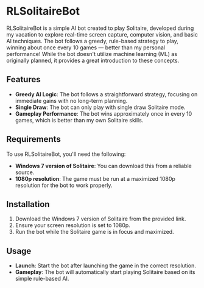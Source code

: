 

# RLSolitaireBot

RLSolitaireBot is a simple AI bot created to play Solitaire, developed during my vacation to explore real-time screen capture, computer vision, and basic AI techniques. The bot follows a greedy, rule-based strategy to play, winning about once every 10 games — better than my personal performance! While the bot doesn't utilize machine learning (ML) as originally planned, it provides a great introduction to these concepts.

## Features

- **Greedy AI Logic**: The bot follows a straightforward strategy, focusing on immediate gains with no long-term planning.
- **Single Draw**: The bot can only play with single draw Solitaire mode.
- **Gameplay Performance**: The bot wins approximately once in every 10 games, which is better than my own Solitaire skills.

## Requirements

To use RLSolitaireBot, you'll need the following:

- **Windows 7 version of Solitaire**: You can download this from a reliable source.
- **1080p resolution**: The game must be run at a maximized 1080p resolution for the bot to work properly.

## Installation

1. Download the Windows 7 version of Solitaire from the provided link.
2. Ensure your screen resolution is set to 1080p.
3. Run the bot while the Solitaire game is in focus and maximized.

## Usage

- **Launch**: Start the bot after launching the game in the correct resolution.
- **Gameplay**: The bot will automatically start playing Solitaire based on its simple rule-based AI.
  
